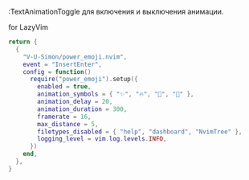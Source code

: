 :TextAnimationToggle для включения и выключения анимации.

for LazyVim

```lua
return {
  {
    "V-U-Simon/power_emoji.nvim",
    event = "InsertEnter",
    config = function()
      require("power_emoji").setup({
        enabled = true,
        animation_symbols = { "✨", "🔥", "💫", "🌟" },
        animation_delay = 20,
        animation_duration = 300,
        framerate = 16,
        max_distance = 5,
        filetypes_disabled = { "help", "dashboard", "NvimTree" },
        logging_level = vim.log.levels.INFO,
      })
    end,
  },
}
```